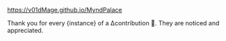 https://v01dMage.github.io/MyndPalace

Thank you for every {instance} of a ∆contribution 🦁. They are noticed and appreciated.

